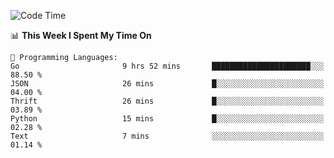 <!--START_SECTION:waka-->
![Code Time](http://img.shields.io/badge/Code%20Time-650%20hrs%2015%20mins-blue)

📊 **This Week I Spent My Time On** 

```text
💬 Programming Languages: 
Go                       9 hrs 52 mins       ██████████████████████░░░   88.50 % 
JSON                     26 mins             █░░░░░░░░░░░░░░░░░░░░░░░░   04.00 % 
Thrift                   26 mins             █░░░░░░░░░░░░░░░░░░░░░░░░   03.89 % 
Python                   15 mins             █░░░░░░░░░░░░░░░░░░░░░░░░   02.28 % 
Text                     7 mins              ░░░░░░░░░░░░░░░░░░░░░░░░░   01.14 % 
```


<!--END_SECTION:waka-->